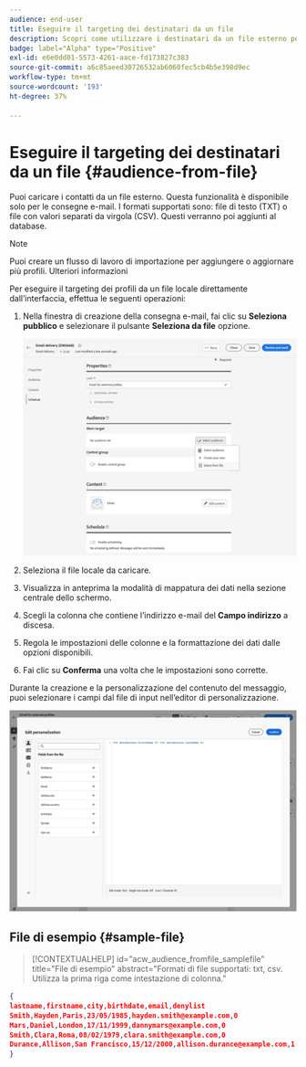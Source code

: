 ```yaml
---
audience: end-user
title: Eseguire il targeting dei destinatari da un file
description: Scopri come utilizzare i destinatari da un file esterno per creare il pubblico delle e-mail
badge: label="Alpha" type="Positive"
exl-id: e6e0dd01-5573-4261-aace-fd173827c383
source-git-commit: a6c85aeed30726532ab6060fec5cb4b5e398d9ec
workflow-type: tm+mt
source-wordcount: '193'
ht-degree: 37%

---
```


# Eseguire il targeting dei destinatari da un file {#audience-from-file}

Puoi caricare i contatti da un file esterno. Questa funzionalità è disponibile solo per le consegne e-mail. I formati supportati sono: file di testo (TXT) o file con valori separati da virgola (CSV). Questi verranno poi aggiunti al database.

>[!NOTE]
>
>Puoi creare un flusso di lavoro di importazione per aggiungere o aggiornare più profili.  Ulteriori informazioni


Per eseguire il targeting dei profili da un file locale direttamente dall’interfaccia, effettua le seguenti operazioni:

1. Nella finestra di creazione della consegna e-mail, fai clic su **Seleziona pubblico** e selezionare il pulsante **Seleziona da file** opzione.

   ![](assets/select-from-file.png)

1. Seleziona il file locale da caricare.
1. Visualizza in anteprima la modalità di mappatura dei dati nella sezione centrale dello schermo.
1. Scegli la colonna che contiene l’indirizzo e-mail del **Campo indirizzo** a discesa.
1. Regola le impostazioni delle colonne e la formattazione dei dati dalle opzioni disponibili.
1. Fai clic su **Conferma** una volta che le impostazioni sono corrette.

Durante la creazione e la personalizzazione del contenuto del messaggio, puoi selezionare i campi dal file di input nell’editor di personalizzazione.

![](assets/select-external-perso.png)

## File di esempio {#sample-file}

>[!CONTEXTUALHELP]
>id="acw_audience_fromfile_samplefile"
>title="File di esempio"
>abstract="Formati di file supportati: txt, csv. Utilizza la prima riga come intestazione di colonna."


```json
{
lastname,firstname,city,birthdate,email,denylist
Smith,Hayden,Paris,23/05/1985,hayden.smith@example.com,0
Mars,Daniel,London,17/11/1999,dannymars@example.com,0
Smith,Clara,Roma,08/02/1979,clara.smith@example.com,0
Durance,Allison,San Francisco,15/12/2000,allison.durance@example.com,1
}
```
